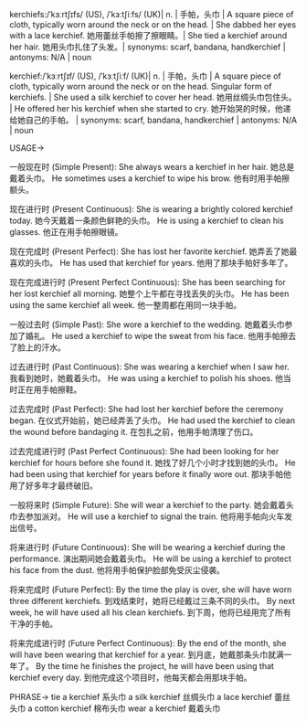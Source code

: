 kerchiefs:/ˈkɜːrtʃɪfs/ (US), /ˈkɜːtʃiːfs/ (UK)| n. | 手帕，头巾 | A square piece of cloth, typically worn around the neck or on the head. | She dabbed her eyes with a lace kerchief. 她用蕾丝手帕擦了擦眼睛。|  She tied a kerchief around her hair. 她用头巾扎住了头发。| synonyms: scarf, bandana, handkerchief | antonyms: N/A | noun

kerchief:/ˈkɜːrtʃɪf/ (US), /ˈkɜːtʃiːf/ (UK)| n. | 手帕，头巾 | A square piece of cloth, typically worn around the neck or on the head. Singular form of kerchiefs. | She used a silk kerchief to cover her head. 她用丝绸头巾包住头。 | He offered her his kerchief when she started to cry. 她开始哭的时候，他递给她自己的手帕。 | synonyms: scarf, bandana, handkerchief | antonyms: N/A | noun


USAGE->

一般现在时 (Simple Present):
She always wears a kerchief in her hair.  她总是戴着头巾。
He sometimes uses a kerchief to wipe his brow. 他有时用手帕擦额头。

现在进行时 (Present Continuous):
She is wearing a brightly colored kerchief today. 她今天戴着一条颜色鲜艳的头巾。
He is using a kerchief to clean his glasses. 他正在用手帕擦眼镜。

现在完成时 (Present Perfect):
She has lost her favorite kerchief. 她弄丢了她最喜欢的头巾。
He has used that kerchief for years. 他用了那块手帕好多年了。

现在完成进行时 (Present Perfect Continuous):
She has been searching for her lost kerchief all morning. 她整个上午都在寻找丢失的头巾。
He has been using the same kerchief all week. 他一整周都在用同一块手帕。

一般过去时 (Simple Past):
She wore a kerchief to the wedding. 她戴着头巾参加了婚礼。
He used a kerchief to wipe the sweat from his face. 他用手帕擦去了脸上的汗水。

过去进行时 (Past Continuous):
She was wearing a kerchief when I saw her. 我看到她时，她戴着头巾。
He was using a kerchief to polish his shoes. 他当时正在用手帕擦鞋。


过去完成时 (Past Perfect):
She had lost her kerchief before the ceremony began. 在仪式开始前，她已经弄丢了头巾。
He had used the kerchief to clean the wound before bandaging it. 在包扎之前，他用手帕清理了伤口。

过去完成进行时 (Past Perfect Continuous):
She had been looking for her kerchief for hours before she found it. 她找了好几个小时才找到她的头巾。
He had been using that kerchief for years before it finally wore out.  那块手帕他用了好多年才最终破旧。

一般将来时 (Simple Future):
She will wear a kerchief to the party. 她会戴着头巾去参加派对。
He will use a kerchief to signal the train. 他将用手帕向火车发出信号。

将来进行时 (Future Continuous):
She will be wearing a kerchief during the performance.  演出期间她会戴着头巾。
He will be using a kerchief to protect his face from the dust. 他将用手帕保护脸部免受灰尘侵袭。

将来完成时 (Future Perfect):
By the time the play is over, she will have worn three different kerchiefs.  到戏结束时，她将已经戴过三条不同的头巾。
By next week, he will have used all his clean kerchiefs. 到下周，他将已经用完了所有干净的手帕。

将来完成进行时 (Future Perfect Continuous):
By the end of the month, she will have been wearing that kerchief for a year. 到月底，她戴那条头巾就满一年了。
By the time he finishes the project, he will have been using that kerchief every day. 到他完成这个项目时，他每天都会用那块手帕。



PHRASE->
tie a kerchief  系头巾
a silk kerchief  丝绸头巾
a lace kerchief  蕾丝头巾
a cotton kerchief 棉布头巾
wear a kerchief 戴着头巾
